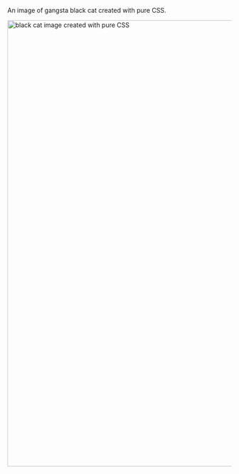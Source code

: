 An image of gangsta black cat created with pure CSS.

<img width="1000" alt="black cat image created with pure CSS" src="https://user-images.githubusercontent.com/72078274/122648157-b8d39f00-d11f-11eb-8538-05621e667979.png">